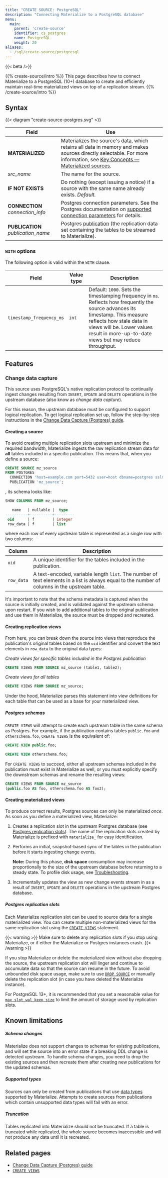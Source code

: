 ```yaml
---
title: "CREATE SOURCE: PostgreSQL"
description: "Connecting Materialize to a PostgreSQL database"
menu:
  main:
    parent: 'create-source'
    identifier: cs_postgres
    name: PostgreSQL
    weight: 20
aliases:
  - /sql/create-source/postgresql
---
```


{{< beta />}}

{{% create-source/intro %}}
This page describes how to connect Materialize to a PostgreSQL (10+) database to create and efficiently maintain real-time materialized views on top of a replication stream.
{{% /create-source/intro %}}

## Syntax

{{< diagram "create-source-postgres.svg" >}}

Field | Use
------|-----
**MATERIALIZED** | Materializes the source's data, which retains all data in memory and makes sources directly selectable. For more information, see [Key Concepts &mdash; Materialized sources](/overview/key-concepts/#materialized-sources).
_src_name_  | The name for the source.
**IF NOT EXISTS**  | Do nothing (except issuing a notice) if a source with the same name already exists. _Default._
**CONNECTION** _connection_info_ | Postgres connection parameters. See the Postgres documentation on [supported connection parameters](https://www.postgresql.org/docs/current/libpq-connect.html#LIBPQ-PARAMKEYWORDS) for details.
**PUBLICATION** _publication_name_ | Postgres [publication](https://www.postgresql.org/docs/current/logical-replication-publication.html) (the replication data set containing the tables to be streamed to Materialize).

### `WITH` options

The following option is valid within the `WITH` clause.

Field | Value type | Description
------|------------|------------
`timestamp_frequency_ms`  |  `int` |  Default: `1000`. Sets the timestamping frequency in `ms`. Reflects how frequently the source advances its timestamp. This measure reflects how stale data in views will be. Lower values result in more-up-to-date views but may reduce throughput.

## Features

### Change data capture

This source uses PostgreSQL's native replication protocol to continually ingest changes resulting from `INSERT`, `UPDATE` and `DELETE` operations in the upstream database (also know as _change data capture_).

For this reason, the upstream database must be configured to support logical replication. To get logical replication set up, follow the step-by-step instructions in the [Change Data Capture (Postgres) guide](/integrations/cdc-postgres/#direct-postgres-source).

#### Creating a source

To avoid creating multiple replication slots upstream and minimize the required bandwidth, Materialize ingests the raw replication stream data for **all** tables included in a specific publication. This means that, when you define a source:

```sql
CREATE SOURCE mz_source
FROM POSTGRES
  CONNECTION 'host=example.com port=5432 user=host dbname=postgres sslmode=require'
  PUBLICATION 'mz_source';
```

, its schema looks like:

```sql
SHOW COLUMNS FROM mz_source;

   name   | nullable |  type
----------+----------+---------
 oid      | f        | integer
 row_data | f        | list
```

where each row of every upstream table is represented as a single row with two columns:

| Column | Description |
|--------|-------------|
| `oid`  | A unique identifier for the tables included in the publication. |
| `row_data` | A text-encoded, variable length `list`. The number of text elements in a list is always equal to the number of columns in the upstream table. |

It's important to note that the schema metadata is captured when the source is initially created, and is validated against the upstream schema upon restart. If you wish to add additional tables to the original publication and use them in Materialize, the source must be dropped and recreated.

#### Creating replication views

From here, you can break down the source into views that reproduce the publication's original tables based on the `oid` identifier and convert the text elements in `row_data` to the original data types:

_Create views for specific tables included in the Postgres publication_

```sql
CREATE VIEWS FROM SOURCE mz_source (table1, table2);
```

_Create views for all tables_

```sql
CREATE VIEWS FROM SOURCE mz_source;
```

Under the hood, Materialize parses this statement into view definitions for each table that can be used as a base for your materialized view.

##### Postgres schemas

`CREATE VIEWS` will attempt to create each upstream table in the same schema as Postgres. For example, if the publication contains tables `public.foo` and `otherschema.foo`, `CREATE VIEWS` is the equivalent of:

```sql
CREATE VIEW public.foo;

CREATE VIEW otherschema.foo;
```

For `CREATE VIEWS` to succeed, either all upstream schemas included in the publication must exist in Materialize as well, or you must explicitly specify the downstream schemas and rename the resulting views:

```sql
CREATE VIEWS FROM SOURCE mz_source
(public.foo AS foo, otherschema.foo AS foo2);
```

#### Creating materialized views

To produce correct results, Postgres sources can only be materialized _once_. As soon as you define a materialized view, Materialize:

1. Creates a replication slot in the upstream Postgres database (see [Postgres replication slots](#postgres-replication-slots)). The name of the replication slots created by Materialize is prefixed with `materialize_` for easy identification.

1. Performs an initial, snapshot-based sync of the tables in the publication before it starts ingesting change events.

   **Note:** During this phase, **disk space** consumption may increase proportionally to the size of the upstream database before returning to a steady state. To profile disk usage, see [Troubleshooting](/ops/troubleshooting/#how-much-disk-space-is-materialize-using).

1. Incrementally updates the view as new change events stream in as a result of `INSERT`, `UPDATE` and `DELETE` operations in the upstream Postgres database.

##### Postgres replication slots

Each Materialize replication slot can be used to source data for a single materialized view. You can create multiple non-materialized views for the same replication slot using the [`CREATE VIEWS`](/sql/create-views) statement.

{{< warning >}}
Make sure to delete any replication slots if you stop using Materialize, or if either the Materialize or Postgres instances crash.
{{< /warning >}}

If you stop Materialize or delete the materialized view without also dropping the source, the upstream replication slot will linger and continue to accumulate data so that the source can resume in the future. To avoid unbounded disk space usage, make sure to use [`DROP SOURCE`](/sql/drop-source/) or manually delete the replication slot (in case you have deleted the Materialize instance).

For PostgreSQL 13+, it is recommended that you set a reasonable value for [`max_slot_wal_keep_size`](https://www.postgresql.org/docs/13/runtime-config-replication.html#GUC-MAX-SLOT-WAL-KEEP-SIZE) to limit the amount of storage used by replication slots.

## Known limitations

##### Schema changes

Materialize does not support changes to schemas for existing publications, and will set the source into an error state if a breaking DDL change is detected upstream. To handle schema changes, you need to drop the existing sources and then recreate them after creating new publications for the updated schemas.

##### Supported types

Sources can only be created from publications that use [data types](/sql/types/) supported by Materialize. Attempts to create sources from publications which contain unsupported data types will fail with an error.

##### Truncation

Tables replicated into Materialize should not be truncated. If a table is truncated while replicated, the whole source becomes inaccessible and will not produce any data until it is recreated.

## Related pages

- [Change Data Capture (Postgres) guide](/integrations/cdc-postgres/#direct-postgres-source)
- [`CREATE VIEWS`](../../create-views)
